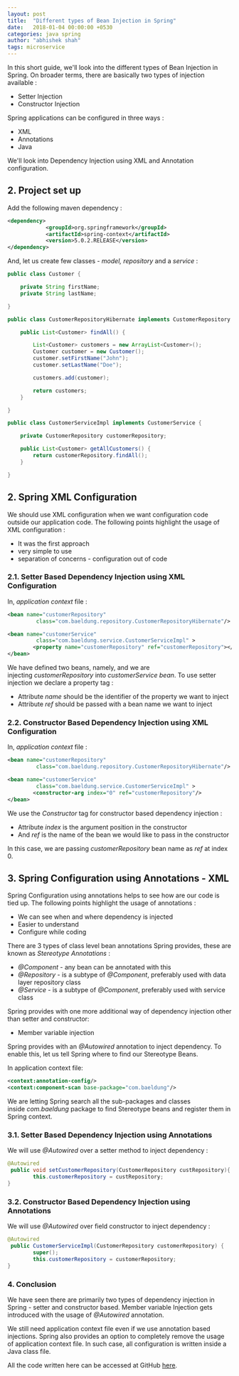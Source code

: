 ```yaml
---
layout: post
title:  "Different types of Bean Injection in Spring"
date:   2018-01-04 00:00:00 +0530
categories: java spring
author: "abhishek shah"
tags: microservice
---
```



In this short guide, we'll look into the different types of Bean Injection in Spring. On broader terms, there are basically two types of injection available :

* Setter Injection
* Constructor Injection

Spring applications can be configured in three ways :

* XML
* Annotations
* Java

We'll look into Dependency Injection using XML and Annotation configuration.

## 2. Project set up

Add the following maven dependency :

```xml
<dependency>
			<groupId>org.springframework</groupId>
			<artifactId>spring-context</artifactId>
			<version>5.0.2.RELEASE</version>
</dependency>
```

And, let us create few classes - *model, repository* and a *service* :

```java
public class Customer {

	private String firstName;
	private String lastName;

}
```

```java
public class CustomerRepositoryHibernate implements CustomerRepository {

    public List<Customer> findAll() {

        List<Customer> customers = new ArrayList<Customer>();
        Customer customer = new Customer();
        customer.setFirstName("John");
        customer.setLastName("Doe");

        customers.add(customer);

        return customers;
    }

}
```

```java
public class CustomerServiceImpl implements CustomerService {

    private CustomerRepository customerRepository;

    public List<Customer> getAllCustomers() {
        return customerRepository.findAll();
    }

}
```

## 2. Spring XML Configuration

We should use XML configuration when we want configuration code outside our application code. The following points highlight the usage of XML configuration :

* It was the first approach
* very simple to use
* separation of concerns - configuration out of code

### 2.1. Setter Based Dependency Injection using XML Configuration

In, *application context* file :

```xml
<bean name="customerRepository"
   		 class="com.baeldung.repository.CustomerRepositoryHibernate"/>

<bean name="customerService"
   		 class="com.baeldung.service.CustomerServiceImpl" >
   		<property name="customerRepository" ref="customerRepository"></property>
</bean>
```

We have defined two beans, namely, and we are injecting *customerRepository* into *customerService bean*. To use setter injection we declare a property tag :

* Attribute *name* should be the identifier of the property we want to inject
* Attribute *ref* should be passed with a bean name we want to inject

### 2.2. Constructor Based Dependency Injection using XML Configuration

In, *application context* file :

```xml
<bean name="customerRepository"
   		 class="com.baeldung.repository.CustomerRepositoryHibernate"/>

<bean name="customerService"
   		 class="com.baeldung.service.CustomerServiceImpl" >
   		<constructor-arg index="0" ref="customerRepository"/>
</bean>
```

We use the *Constructor* tag for constructor based dependency injection :

* Attribute *index* is the argument position in the constructor
* And *ref* is the name of the bean we would like to pass in the constructor

In this case, we are passing *customerRepository* bean name as *ref* at index 0.

## 3. Spring Configuration using Annotations - XML

Spring Configuration using annotations helps to see how are our code is tied up. The following points highlight the usage of annotations :

* We can see when and where dependency is injected
* Easier to understand
* Configure while coding

There are 3 types of class level bean annotations Spring provides, these are known as *Stereotype Annotations* :

* *@Component* - any bean can be annotated with this
* *@Repository* - is a subtype of *@Component*, preferably used with data layer repository class
* *@Service* - is a subtype of *@Component*, preferably used with service class

Spring provides with one more additional way of dependency injection other than setter and constructor:

* Member variable injection

Spring provides with an *@Autowired* annotation to inject dependency. To enable this, let us tell Spring where to find our Stereotype Beans.

In application context file:

```xml
<context:annotation-config/>
<context:component-scan base-package="com.baeldung"/>
```

We are letting Spring search all the sub-packages and classes inside *com.baeldung* package to find Stereotype beans and register them in Spring context.

### 3.1. Setter Based Dependency Injection using Annotations

We will use *@Autowired* over a setter method to inject dependency :

```java
@Autowired
 public void setCustomerRepository(CustomerRepository custRepository){
        this.customerRepository = custRepository;
}
```

### 3.2. Constructor Based Dependency Injection using Annotations

We will use *@Autowired* over field constructor to inject dependency :

```java
@Autowired
 public CustomerServiceImpl(CustomerRepository customerRepository) {
        super();
        this.customerRepository = customerRepository;
}

```

### 4. Conclusion

We have seen there are primarily two types of dependency injection in Spring - setter and constructor based. Member variable Injection gets introduced with the usage of *@Autowired* annotation.

We still need application context file even if we use annotation based injections. Spring also provides an option to completely remove the usage of application context file. In such case, all configuration is written inside a Java class file.

All the code written here can be accessed at GitHub [here](https://github.com/ashah2012/scalable-search-engine).
